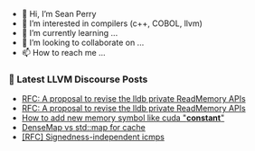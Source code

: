 - 👋 Hi, I’m Sean Perry
- 👀 I’m interested in compilers (c++, COBOL, llvm)
- 🌱 I’m currently learning ...
- 💞️ I’m looking to collaborate on ...
- 📫 How to reach me ...

<!---
s66perry/s66perry is a ✨ special ✨ repository because its `README.md` (this file) appears on your GitHub profile.
You can click the Preview link to take a look at your changes.
--->
### 📕 Latest LLVM Discourse Posts

<!-- DISCOURSE-LLVM:START -->
- [RFC: A proposal to revise the lldb private ReadMemory APIs](https://discourse.llvm.org/t/rfc-a-proposal-to-revise-the-lldb-private-readmemory-apis/82360#post_12)
- [RFC: A proposal to revise the lldb private ReadMemory APIs](https://discourse.llvm.org/t/rfc-a-proposal-to-revise-the-lldb-private-readmemory-apis/82360#post_11)
- [How to add new memory symbol like cuda &quot;__constant__&quot;](https://discourse.llvm.org/t/how-to-add-new-memory-symbol-like-cuda-constant/78284#post_8)
- [DenseMap vs std::map for cache](https://discourse.llvm.org/t/densemap-vs-std-map-for-cache/82436#post_9)
- [[RFC] Signedness-independent icmps](https://discourse.llvm.org/t/rfc-signedness-independent-icmps/81423#post_11)
<!-- DISCOURSE-LLVM:END -->
